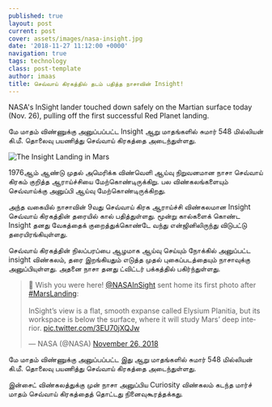 ```yaml
---
published: true
layout: post
current: post
cover: assets/images/nasa-insight.jpg
date: '2018-11-27 11:12:00 +0000'
navigation: true
tags: technology
class: post-template
author: imaas
title: செவ்வாய் கிரகத்தில் தடம் பதித்த நாசாவின் Insight!
--- 
```

NASA's InSight lander touched down safely on the Martian surface today (Nov. 26), pulling off the first successful Red Planet landing.

மே மாதம் விண்ணுக்கு அனுப்பப்பட்ட Insight ஆறு மாதங்களில் சுமார் 548 மில்லியன் கி.மீ. தொலைவு பயணித்து செவ்வாய் கிரகத்தை அடைந்துள்ளது.

<p><img src="https://techlanka.lk/assets/images/nasa-lands-mars.jpg" alt="The Insight Landing in Mars" /></p>

1976ஆம் ஆண்டு முதல் அமெரிக்க விண்வெளி ஆய்வு நிறுவனமான நாசா செவ்வாய் கிரகம் குறித்த ஆராய்ச்சியை மேற்கொண்டிருக்கிறு. பல விண்கலங்களையும் செவ்வாய்க்கு அனுப்பி ஆய்வு மேற்கொண்டிருக்கிறது. 

அந்த வகையில் நாசாவின் 9வது செவ்வாய் கிரக ஆராய்ச்சி விண்கலமான Insight செவ்வாய் கிரகத்தின் தரையில் கால் பதித்துள்ளது. மூன்று கால்களைக் கொண்ட Insight தனது வேகத்தைக் குறைத்துக்கொண்டே வந்து என்ஜினிலிருந்து விடுபட்டு தரையிரங்கியுள்ளது. 

செவ்வாய் கிரகத்தின் நிலப்பரப்பை ஆழமாக ஆய்வு செய்யும் நோக்கில் அனுப்பட்ட insight விண்கலம், தரை இறங்கியதும் எடுத்த முதல் புகைப்படத்தையும் நாசாவுக்கு அனுப்பியுள்ளது. அதனை நாசா தனது ட்விட்டர் பக்கத்தில் பகிர்ந்துள்ளது.

<blockquote class="twitter-tweet" data-lang="en"><p lang="en" dir="ltr">📸 Wish you were here! <a href="https://twitter.com/NASAInSight?ref_src=twsrc%5Etfw">@NASAInSight</a> sent home its first photo after <a href="https://twitter.com/hashtag/MarsLanding?src=hash&amp;ref_src=twsrc%5Etfw">#MarsLanding</a>:<br><br>InSight’s view is a flat, smooth expanse called Elysium Planitia, but its workspace is below the surface, where it will study Mars’ deep interior. <a href="https://t.co/3EU70jXQJw">pic.twitter.com/3EU70jXQJw</a></p>&mdash; NASA (@NASA) <a href="https://twitter.com/NASA/status/1067146825931661313?ref_src=twsrc%5Etfw">November 26, 2018</a></blockquote>
<script async src="https://platform.twitter.com/widgets.js" charset="utf-8"></script>

மே மாதம் விண்ணுக்கு அனுப்பப்பட்ட இது ஆறு மாதங்களில் சுமார் 548 மில்லியன் கி.மீ. தொலைவு பயணித்து செவ்வாய் கிரகத்தை அடைந்துள்ளது.

இன்சைட் விண்கலத்துக்கு முன் நாசா அனுப்பிய Curiosity விண்கலம் கடந்த மார்ச் மாதம் செவ்வாய் கிரகத்தைத் தொட்டது நினைவுகூரத்தக்கது. 